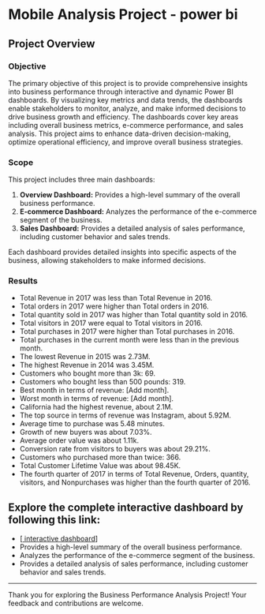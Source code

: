 # Mobile Analysis Project - power bi

## Project Overview

### Objective

The primary objective of this project is to provide comprehensive insights into business performance through interactive and dynamic Power BI dashboards. By visualizing key metrics and data trends, the dashboards enable stakeholders to monitor, analyze, and make informed decisions to drive business growth and efficiency. The dashboards cover key areas including overall business metrics, e-commerce performance, and sales analysis. This project aims to enhance data-driven decision-making, optimize operational efficiency, and improve overall business strategies.

### Scope

This project includes three main dashboards:
1. **Overview Dashboard:** Provides a high-level summary of the overall business performance.
2. **E-commerce Dashboard:** Analyzes the performance of the e-commerce segment of the business.
3. **Sales Dashboard:** Provides a detailed analysis of sales performance, including customer behavior and sales trends.

Each dashboard provides detailed insights into specific aspects of the business, allowing stakeholders to make informed decisions.

### Results

- Total Revenue in 2017 was less than Total Revenue in 2016.
- Total orders in 2017 were higher than Total orders in 2016.
- Total quantity sold in 2017 was higher than Total quantity sold in 2016.
- Total visitors in 2017 were equal to Total visitors in 2016.
- Total purchases in 2017 were higher than Total purchases in 2016.
- Total purchases in the current month were less than in the previous month.
- The lowest Revenue in 2015 was 2.73M.
- The highest Revenue in 2014 was 3.45M.
- Customers who bought more than 3k: 69.
- Customers who bought less than 500 pounds: 319.
- Best month in terms of revenue: [Add month].
- Worst month in terms of revenue: [Add month].
- California had the highest revenue, about 2.1M.
- The top source in terms of revenue was Instagram, about 5.92M.
- Average time to purchase was 5.48 minutes.
- Growth of new buyers was about 7.03%.
- Average order value was about 1.11k.
- Conversion rate from visitors to buyers was about 29.21%.
- Customers who purchased more than twice: 366.
- Total Customer Lifetime Value was about 98.45K.
- The fourth quarter of 2017 in terms of Total Revenue, Orders, quantity, visitors, and Nonpurchases was higher than the fourth quarter of 2016.

## Explore the complete interactive dashboard by following this link:
- [[ interactive dashboard](https://app.powerbi.com/view?r=eyJrIjoiZjgyOTE4OTMtNDUwZS00NmU5LWI4Y2UtNzgzYTY3Y2Y3YWEyIiwidCI6ImRmODY3OWNkLWE4MGUtNDVkOC05OWFjLWM4M2VkN2ZmOTVhMCJ9)]
 - Provides a high-level summary of the overall business performance.
 - Analyzes the performance of the e-commerce segment of the business.
 - Provides a detailed analysis of sales performance, including customer behavior and sales trends.



---

Thank you for exploring the Business Performance Analysis Project! Your feedback and contributions are welcome.
